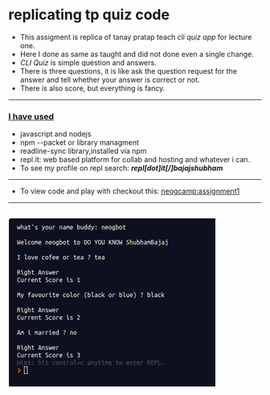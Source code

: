 # replicating tp quiz code

- This assigment is replica of tanay pratap teach <em> cli quiz app  </em> for lecture one.
- Here I done as same as taught and did not done even a single change.
- <em>CLI Quiz</em> is simple question and answers.
- There is three questions, it is like ask the question request for the answer and tell whether your answer is correct or not.
- There is also score, but everything is fancy.
___

<h3> <u>I have used  </u></h3>

- javascript and nodejs
- npm --packet or library managment 
- readline-sync library,installed via npm
- repl.it: web based platform for collab and hosting and whatever i can.
- To see my profile on repl search: <em><strong> repl[dot]it[/]bajajshubham </strong></em>

___

- To view code and play with checkout this: <a href="https://repl.it/@bajajshubham/cliintroprj1#index.js?embed=1&output=1"
 target="_blank">neogcamp:assignment1</a>
___
<br>
<img src="outputandembed1.png" alt="Image not available" > </img>
